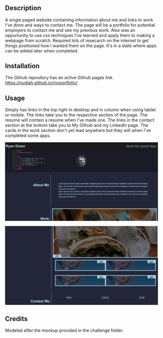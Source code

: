 # <My Portfolio>

## Description

A single paged website containing information about me and links to work I've done and ways to contact me. The page will be a portfolio for potential employers to contact me and see  my previous work. Also was an oppurtunity to use css techniques I've learned and apply them to making a webpage from scratch. Required lots of resecarch on the internet to get things positioned how I wanted them on the page. It's in a state where apps can be added later when completed.



## Installation

The Github repository has an active Github pages link.
https://nuglah.github.io/myportfolio/

## Usage
Simply has links in the top right in desktop and in column when using tablet or mobile. The links take you to the respective section of the page. The resume will contain a resume when I've made one. The links in the contact section at the bottom take you to My Github and my LinkedIn page. The cards in the work section don't yet lead anywhere but they will when I've completed some apps.

 ![alt text](assets/images/Screen%20Shot%202022-06-27%20at%201.16.46%20PM.png)
    
 ![alt text](assets/images/Screen%20Shot%202022-06-27%20at%201.16.52%20PM.png "Description goes here")
   

## Credits
Modeled after the mockup provided in the challenge folder.

